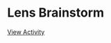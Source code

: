 # Lens Brainstorm

[View Activity](https://pair-code.github.io/datacardsplaybook/activities/lens-brainstorm)
